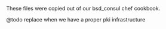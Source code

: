 These files were copied out of our bsd_consul chef cookbook.

@todo replace when we have a proper pki infrastructure
